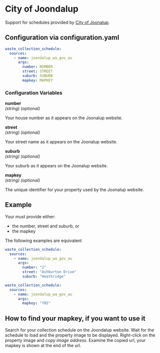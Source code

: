 # City of Joondalup

Support for schedules provided by [City of Joonalup](https://www.joondalup.wa.gov.au/residents/waste-and-recycling/residential-bin-collections).

## Configuration via configuration.yaml

```yaml
waste_collection_schedule:
  sources:
    - name: joondalup_wa_gov_au
      args:
        number: NUMBER
        street: STREET
        suburb: SUBURB
        mapkey: MAPKEY
```

### Configuration Variables

**number**  
*(string) (optional)*

Your house number as it appears on the Joonalup website.

**street**  
*(string) (optional)*

Your street name as it appears on the Joonalup website.

**suburb**  
*(string) (optional)*

Your suburb as it appears on the Joonalup website.

**mapkey**  
*(string) (optional)*

The unique identifier for your property used by the Joonalup website.


## Example

Your must provide either:
 - the number, street and suburb, or
 - the mapkey

The following examples are equivalent

```yaml
waste_collection_schedule:
  sources:
    - name: joondalup_wa_gov_au
      args:
        number: "2"
        street: "Ashburton Drive"
        suburb: "Heathridge"
```

```yaml
waste_collection_schedule:
  sources:
    - name: joondalup_wa_gov_au
      args:
        mapkey: "785"
```

## How to find your mapkey, if you want to use it
Search for your collection schedule on the Joondalup website. Wait for the schedule to load and the property image to be displayed. Right-click on the property image and _copy image address_. Examine the copied url, your mapkey is shown at the end of the url.


